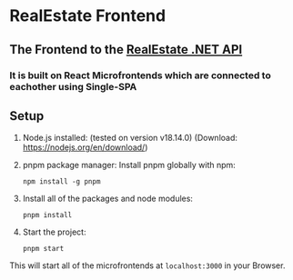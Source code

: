 # RealEstate Frontend

## The Frontend to the [RealEstate .NET API](https://github.com/ivaaak/.NET-RealEstate)
### It is built on React Microfrontends which are connected to eachother using Single-SPA



## Setup
1. Node.js installed: (tested on version v18.14.0) (Download: https://nodejs.org/en/download/)

2. pnpm package manager: Install pnpm globally with npm:
    ```
    npm install -g pnpm
    ```
    
3. Install all of the packages and node modules:

    ```
    pnpm install
    ```
    
4. Start the project:
    ```
    pnpm start
    ```
    
This will start all of the microfrontends at `localhost:3000` in your Browser.